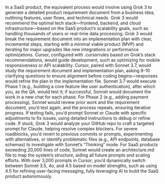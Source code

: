 In a SaaS product, the equivalent process would involve using Grok 3 to generate a detailed product requirement document from a business idea, outlining features, user flows, and technical needs.
Grok 3 would recommend the optimal tech stack—frontend, backend, and cloud infrastructure—based on the SaaS product’s scalability goals, such as handling thousands of users or real-time data processing.
Grok 3 would break the requirement document into an implementation plan with clear, incremental steps, starting with a minimal viable product (MVP) and iterating for major upgrades like new integrations or performance optimizations.
Cursor, configured with .cursorrules based on Grok’s stack recommendations, would guide development, such as optimizing for mobile responsiveness or API scalability.
Cursor, paired with Sonnet 3.7, would study the requirement document and implementation plan, asking 9-10 clarifying questions to ensure alignment before coding begins—responses would refine the plan in the implementation file.
Sonnet 3.7 would execute Phase 1 (e.g., building a core feature like user authentication), after which you, as the QA, would test it; if successful, Sonnet would document the work in a new chat for each phase.
For Phase 2 (e.g., adding payment processing), Sonnet would review prior work and the requirement document, you’d test again, and the process repeats, ensuring iterative progress.
If testing fails, you’d prompt Sonnet or Claude with specific adjustments to fix issues, using detailed instructions to debug or refine code.
If stuck, Grok 3 would analyze your GitHub repo to craft a targeted prompt for Claude, helping resolve complex blockers.
For severe roadblocks, you’d revert to previous commits or prompts, experimenting with alternatives, or identify problematic files (e.g., API endpoints, database schemas) to investigate with Sonnet’s “Thinking” mode.
For SaaS products exceeding 20,000 lines of code, Sonnet would create an architecture.md file to map the system’s structure, aiding all future prompts and scaling efforts.
With over 3,000 prompts in Cursor, you’d dynamically switch between Sonnet 3.5, 4o, and 4.5 based on model strengths, such as using 4.5 for refining user-facing messaging, fully leveraging AI to build the SaaS product autonomously.
